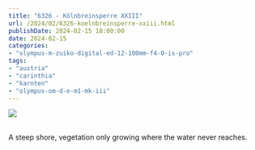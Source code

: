 ```yaml
---
title: "6326 - Kölnbreinsperre XXIII"
url: /2024/02/6326-koelnbreinsperre-xxiii.html
publishDate: 2024-02-15 18:00:00
date: 2024-02-15
categories:
- "olympus-m-zuiko-digital-ed-12-100mm-f4-0-is-pro"
tags:
- "austria"
- "carinthia"
- "karnten"
- "olympus-om-d-e-m1-mk-iii"
---
```

<div class="container">
<div class="center"><a target="_blank" href="https://d25zfm9zpd7gm5.cloudfront.net/1200x1200/2020/20200730_125052_lr.jpg"><img class="webfeedsFeaturedVisual" src="https://d25zfm9zpd7gm5.cloudfront.net/0600x0600/2020/20200730_125052_lr.jpg" /></a></div>
</div>
<br />

A steep shore, vegetation only growing where the water never
reaches.
